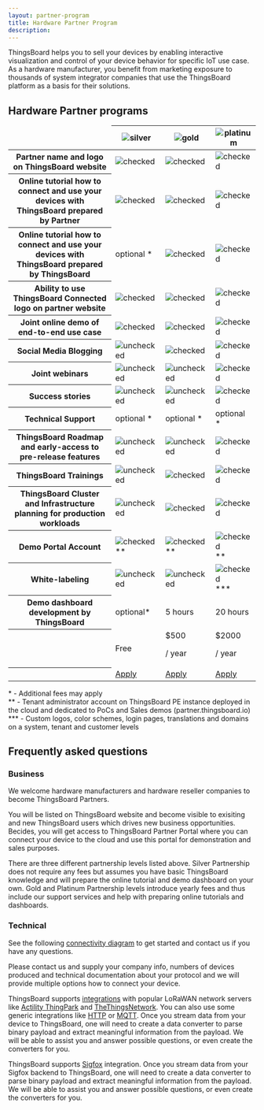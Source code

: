 ```yaml
---
layout: partner-program
title: Hardware Partner Program
description:
---
```


<div id="background">
  <div class="main"></div>
</div>

<div id="partner-intro">
  <p>
    ThingsBoard helps you to sell your devices by enabling interactive visualization and control of your device behavior for specific IoT use case. As a hardware manufacturer, you benefit from marketing exposure to thousands of system integrator companies that use the ThingsBoard platform as a basis for their solutions.
  </p>
</div>

<section id="partners-matrix">
	<h2>Hardware Partner programs</h2>
	<main>
    <div id="backg-partners-matrix">
      <div class="silver"><div class="coln"><div class="head"></div></div></div>
      <div class="gold"><div class="coln"><div class="head"></div></div></div>
      <div class="platinum"><div class="coln"><div class="head"></div></div></div>
    </div>
    <table>
      <thead>
        <tr>
          <td></td>
          <th><img src="https://img.thingsboard.io/partners/silver-partner.svg" alt="silver"></th>
          <th><img src="https://img.thingsboard.io/partners/gold-partner.svg" alt="gold"></th>
          <th><img src="https://img.thingsboard.io/partners/platinum-partner.svg" alt="platinum"></th>
        </tr>
      </thead>
      <tbody>
        <tr>
          <th>Partner name and logo on ThingsBoard website</th>
          <td><img src="https://img.thingsboard.io/pe/checked.svg" alt="checked"></td>
          <td><img src="https://img.thingsboard.io/pe/checked.svg" alt="checked"></td>
          <td><img src="https://img.thingsboard.io/pe/checked.svg" alt="checked"></td>
        </tr>
        <tr>
          <th>Online tutorial how to connect and use your devices with ThingsBoard prepared by Partner</th>
          <td><img src="https://img.thingsboard.io/pe/checked.svg" alt="checked"></td>
          <td><img src="https://img.thingsboard.io/pe/checked.svg" alt="checked"></td>
          <td><img src="https://img.thingsboard.io/pe/checked.svg" alt="checked"></td>
        </tr>
        <tr>
          <th>Online tutorial how to connect and use your devices with ThingsBoard prepared by ThingsBoard</th>
          <td>optional *</td>
          <td><img src="https://img.thingsboard.io/pe/checked.svg" alt="checked"></td>
          <td><img src="https://img.thingsboard.io/pe/checked.svg" alt="checked"></td>
        </tr>
        <tr>
          <th>Ability to use ThingsBoard Connected logo on partner website</th>
          <td><img src="https://img.thingsboard.io/pe/checked.svg" alt="checked"></td>
          <td><img src="https://img.thingsboard.io/pe/checked.svg" alt="checked"></td>
          <td><img src="https://img.thingsboard.io/pe/checked.svg" alt="checked"></td>
        </tr>
        <tr>
          <th>Joint online demo of end-to-end use case</th>
          <td><img src="https://img.thingsboard.io/pe/checked.svg" alt="checked"></td>
          <td><img src="https://img.thingsboard.io/pe/checked.svg" alt="checked"></td>
          <td><img src="https://img.thingsboard.io/pe/checked.svg" alt="checked"></td>
        </tr>
        <tr>
          <th>Social Media Blogging</th>
          <td><img src="https://img.thingsboard.io/pe/unchecked.svg" alt="unchecked"></td>
          <td><img src="https://img.thingsboard.io/pe/checked.svg" alt="checked"></td>
          <td><img src="https://img.thingsboard.io/pe/checked.svg" alt="checked"></td>
        </tr>
        <tr>
          <th>Joint webinars</th>
          <td><img src="https://img.thingsboard.io/pe/unchecked.svg" alt="unchecked"></td>
          <td><img src="https://img.thingsboard.io/pe/unchecked.svg" alt="unchecked"></td>
          <td><img src="https://img.thingsboard.io/pe/checked.svg" alt="checked"></td>
        </tr>
        <tr>
          <th>Success stories</th>
          <td><img src="https://img.thingsboard.io/pe/unchecked.svg" alt="unchecked"></td>
          <td><img src="https://img.thingsboard.io/pe/unchecked.svg" alt="unchecked"></td>
          <td><img src="https://img.thingsboard.io/pe/checked.svg" alt="checked"></td>
        </tr>
        <tr>
          <th>Technical Support</th>
          <td>optional *</td>
          <td>optional *</td>
          <td>optional *</td>
        </tr>
        <tr>
          <th>ThingsBoard Roadmap and early-access to pre-release features</th>
          <td><img src="https://img.thingsboard.io/pe/unchecked.svg" alt="unchecked"></td>
          <td><img src="https://img.thingsboard.io/pe/checked.svg" alt="unchecked"></td>
          <td><img src="https://img.thingsboard.io/pe/checked.svg" alt="checked"></td>
        </tr>      
        <tr>
          <th>ThingsBoard Trainings</th>
          <td><img src="https://img.thingsboard.io/pe/unchecked.svg" alt="unchecked"></td>
          <td><img src="https://img.thingsboard.io/pe/checked.svg" alt="checked"></td>
          <td><img src="https://img.thingsboard.io/pe/checked.svg" alt="checked"></td>
        </tr>    
        <tr>
          <th>ThingsBoard Cluster and Infrastructure planning for production workloads</th>
          <td><img src="https://img.thingsboard.io/pe/unchecked.svg" alt="unchecked"></td>
          <td><img src="https://img.thingsboard.io/pe/checked.svg" alt="checked"></td>
          <td><img src="https://img.thingsboard.io/pe/checked.svg" alt="checked"></td>
        </tr>
        <tr>
          <th>Demo Portal Account</th>
          <td><img src="https://img.thingsboard.io/pe/checked.svg" alt="checked">**</td>
          <td><img src="https://img.thingsboard.io/pe/checked.svg" alt="checked">**</td>
          <td><img src="https://img.thingsboard.io/pe/checked.svg" alt="checked">**</td>
        </tr>
        <tr>
          <th>White-labeling</th>
          <td><img src="https://img.thingsboard.io/pe/unchecked.svg" alt="unchecked"></td>
          <td><img src="https://img.thingsboard.io/pe/unchecked.svg" alt="unchecked"></td>
          <td><img src="https://img.thingsboard.io/pe/checked.svg" alt="checked">***</td>
        </tr>
        <tr>
          <th>Demo dashboard development by ThingsBoard</th>
          <td>optional*</td>
          <td>5 hours</td>
          <td>20 hours</td>
        </tr>
        <tr class="table-price">
          <th></th>
          <td>Free</td>
          <td>$500 <p class="period">/ year</p></td>
          <td>$2000 <p class="period">/ year</p></td>
        </tr>
        <tr>
          <th> </th>
          <td><a href="/partners/hardware/apply/?program=silver" class="button">Apply</a></td>
          <td><a href="/partners/hardware/apply/?program=gold" class="button">Apply</a></td>
          <td><a href="/partners/hardware/apply/?program=platinum" class="button">Apply</a></td>
        </tr>
      </tbody>
    </table>
	</main>
  <p class="table-description">
    * - Additional fees may apply
    <br>** - Tenant administrator account on ThingsBoard PE instance deployed in the cloud and dedicated to PoCs and Sales demos (partner.thingsboard.io)
    <br>*** - Custom logos, color schemes, login pages, translations and domains on a system, tenant and customer levels
  </p>
</section>

<div class="container faq-content">
  <h2 id="faq" class="text-center">Frequently asked questions</h2>
  <div id="FAQ" class="pi-accordion">
    <h3>Business</h3>
    <div class="item" data-tag="h4" data-title="Who is eligible to become a Hardware Partner?">
      <div class="container">
        <p>
          We welcome hardware manufacturers and hardware reseller companies to become ThingsBoard Partners. 
        </p>
      </div>
    </div>
    <div class="item" data-tag="h4" data-title="Why should I become a Hardware Partner?">
      <div class="container">
        <p>
          You will be listed on ThingsBoard website and become visible to exisiting and new ThingsBoard users which drives new business opportunities. Becides, you will get access to ThingsBoard Partner Portal where you can connect your device to the cloud and use this portal for demonstration and sales purposes.
        </p>
      </div>
    </div>
    <div class="item" data-tag="h4" data-title="Are there fees to becoming a Hardware Partner?">
      <div class="container">
        <p>
          There are three different partnership levels listed above. Silver Partnership does not require any fees but assumes you have basic ThingsBoard knowledge and will prepare the online tutorial and demo dashboard on your own. Gold and Platinum Partnership levels introduce yearly fees and thus include our support services and help with preparing online tutorials and dashboards.
        </p>
      </div>
    </div>
    <h3>Technical</h3>
    <div class="item" data-tag="h4" data-title="How can I enable free trial?">
      <div class="container">
        <p>
          See the following <a href="/docs/getting-started-guides/connectivity/" target="blank">connectivity diagram</a> to get started and contact us if you have any questions.
        </p>
      </div>
    </div>
    <div class="item" data-tag="h4" data-title="What if my device uses custom TCP or UDP based protocol instead of HTTP or MQTT?">
      <div class="container">
        <p>
          Please contact us and supply your company info, numbers of devices produced and technical documentation about your protocol and we will provide multiple options how to connect your device.
        </p>
      </div>
    </div>
    <div class="item" data-tag="h4" data-title="How to connect my LoRaWAN device?">
      <div class="container">
        <p>
          ThingsBoard supports <a href="/docs/user-guide/integrations/" target="blank">integrations</a> with popular LoRaWAN network servers like <a href="/docs/user-guide/integrations/thingpark/" target="blank">Actility ThingPark</a> and <a href="/docs/user-guide/integrations/ttn/" target="blank">TheThingsNetwork</a>.
          You can also use some generic integrations like <a href="/docs/user-guide/integrations/http/" target="blank">HTTP</a> or <a href="/docs/user-guide/integrations/mqtt/" target="blank">MQTT</a>.
          Once you stream data from your device to ThingsBoard, one will need to create a data converter to parse binary payload and extract meaningful information from the payload.
          We will be able to assist you and answer possible questions, or even create the converters for you.
        </p>
      </div>
    </div>
    <div class="item" data-tag="h4" data-title="How to connect my Sigfox device?">
      <div class="container">
        <p>
          ThingsBoard supports <a href="/docs/user-guide/integrations/sigfox/" target="blank">Sigfox</a> integration. Once you stream data from your Sigfox backend to ThingsBoard, one will need to create a data converter to parse binary payload and extract meaningful information from the payload. We will be able to assist you and answer possible questions, or even create the converters for you.
        </p>
      </div>
    </div>
  </div>
</div>
